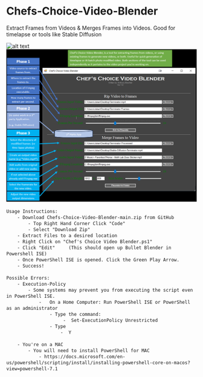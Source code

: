 # Chefs-Choice-Video-Blender
Extract Frames from Videos &amp; Merges Frames into Videos. Good for timelapse or tools like Stable Diffusion

![alt text](https://github.com/Jukari2003/Chefs-Choice-Video-Blender/blob/main/Supporting%20Docs/Chef's%20Choice%20Guide.PNG$raw=true)
![alt text](https://github.com/Jukari2003/Chefs-Choice-Video-Blender/blob/main/Supporting%20Docs/Chef's%20Choice%20Guide.PNG)

    Usage Instructions:
        - Download Chefs-Choice-Video-Blender-main.zip from GitHub
            - Top Right Hand Corner Click "Code"
            - Select "Download Zip"
        - Extract Files to a desired location
        - Right Click on "Chef's Choice Video Blender.ps1"
        - Click "Edit"     (This should open up Bullet Blender in Powershell ISE)
        - Once PowerShell ISE is opened. Click the Green Play Arrow.
        - Success!

    Possible Errors:
        - Execution-Policy 
            - Some systems may prevent you from executing the script even in PowerShell ISE.
                -   On a Home Computer: Run PowerShell ISE or PowerShell as an administrator
                    - Type the command:
                         -  Set-ExecutionPolicy Unrestricted
                    - Type 
                        -  Y
  
        - You're on a MAC
            - You will need to install PowerShell for MAC
                - https://docs.microsoft.com/en-us/powershell/scripting/install/installing-powershell-core-on-macos?view=powershell-7.1
